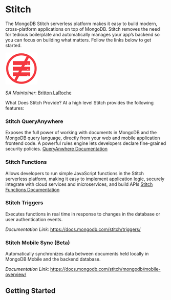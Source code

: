 # Stitch

The MongoDB Stitch serverless platform makes it easy to build modern, cross-platform applications on top of MongoDB. Stitch removes the need for tedious boilerplate and automatically manages your app’s backend so you can focus on building what matters. Follow the links below to get started.

![Serverless](img/serverless100.png "Serverless")

_SA Maintainer_: [Britton LaRoche](mailto:britton.laroche@mongodb.com)

What Does Stitch Provide? At a high level Stitch provides the following features:

### Stitch QueryAnywhere

Exposes the full power of working with documents in MongoDB and the MongoDB query language, directly from your web and mobile application frontend code. A powerful rules engine lets developers declare fine-grained security policies. 
[QueryAnwhere Documentation](https://docs.mongodb.com/stitch/getting-started/configure-rules-based-access-to-mongodb/)


### Stitch Functions

Allows developers to run simple JavaScript functions in the Stitch serverless platform, making it easy to implement application logic, securely integrate with cloud services and microservices, and build APIs
[Stitch Functions Documentation](https://docs.mongodb.com/stitch/functions/)

### Stitch Triggers

Executes functions in real time in response to changes in the database or user authentication events.

_Documentation Link:_ https://docs.mongodb.com/stitch/triggers/

### Stitch Mobile Sync (Beta)

Automatically synchronizes data between documents held locally in MongoDB Mobile and the backend database.

_Documentation Link:_ https://docs.mongodb.com/stitch/mongodb/mobile-overview/

## Getting Started
